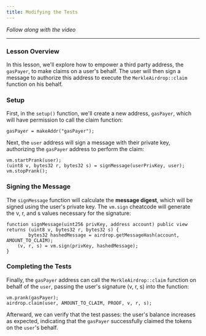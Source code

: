 ```yaml
---
title: Modifying the Tests
---
```


_Follow along with the video_

---

### Lesson Overview

In this lesson, we'll explore how to empower a third party address, the `gasPayer`, to make claims on a user's behalf. The user will then sign a message to authorize this address to execute the `MerkleAirdrop::claim` function on his behalf.

### Setup

First, in the `setup()` function, we'll create a new address, `gasPayer`, which will have permission to call the claim function:

```solidity
gasPayer = makeAddr("gasPayer");
```

Next, the `user` address will sign a message with their private key, authorizing the `gasPayer` address to perform the claim:

```solidity
vm.startPrank(user);
(uint8 v, bytes32 r, bytes32 s) = signMessage(userPrivKey, user);
vm.stopPrank();
```

### Signing the Message

The `signMessage` function will calculate the **message digest**, which will be signed using the user's private key. The `vm.sign` cheatcode will generate the v, r, and s values necessary for the signature:

```solidity
function signMessage(uint256 privKey, address account) public view returns (uint8 v, bytes32 r, bytes32 s) {
        bytes32 hashedMessage = airdrop.getMessageHash(account, AMOUNT_TO_CLAIM);
    (v, r, s) = vm.sign(privKey, hashedMessage);
}
```

### Completing the Tests

Finally, the `gasPayer` address can call the `MerkleAirdrop::claim` function on behalf of the `user`, passing the user's signature (v, r, s) into the function:

```solidity
vm.prank(gasPayer);
airdrop.claim(user, AMOUNT_TO_CLAIM, PROOF, v, r, s);
```

Afterward, we can verify that the test passes: the user's balance increases as expected, indicating that the `gasPayer` successfully claimed the tokens on the `user`'s behalf.
